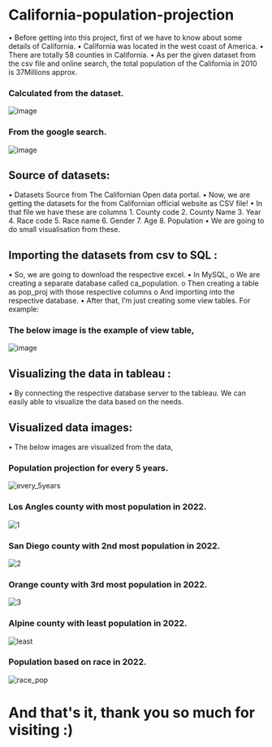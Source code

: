 # California-population-projection

• Before getting into this project, first of we have to know about some details of California.
• California was located in the west coast of America.
• There are totally 58 counties in California.
• As per the given dataset from the csv file and online search, the total population of the California in 2010 is 37Millions approx.

### Calculated from the dataset.
![image](https://github.com/HarishankarMurugan/California-population-projection/assets/124061758/73bc454f-3261-43d8-88b8-194152f161a3)

### From the google search.
![image](https://github.com/HarishankarMurugan/California-population-projection/assets/124061758/12d31c51-efc1-4443-8051-c14895f8667c)

## Source of datasets:

• Datasets Source from The Californian Open data portal.
• Now, we are getting the datasets for the from Californian official website as CSV file!
• In that file we have these are columns
    1. County code
    2. County Name
    3. Year
    4. Race code
    5. Race name
    6. Gender
    7. Age
    8. Population
• We are going to do small visualisation from these.

## Importing the datasets from csv to SQL : 

• So, we are going to download the respective excel.
• In MySQL,
      o We are creating a separate database called ca_population.
      o Then creating a table as pop_proj with those respective columns
      o And importing into the respective database.
• After that, I’m just creating some view tables. For example: 

### The below image is the example of view table,

![image](https://github.com/HarishankarMurugan/California-population-projection/assets/124061758/54180561-d37a-4803-9658-9636767000a8)

## Visualizing the data in tableau :

• By connecting the respective database server to the tableau. We can easily able to visualize the data based on the needs.

## Visualized data images:

• The below images are visualized from the data,

### Population projection for every 5 years.
![every_5years](https://github.com/HarishankarMurugan/California-population-projection/assets/124061758/5b4152fb-419d-4c3d-9d0a-7013877900f1)

### Los Angles county with most population in 2022.

![1](https://github.com/HarishankarMurugan/California-population-projection/assets/124061758/2b4eac5c-38fc-48ac-850c-596dcbfd6234)

### San Diego county with 2nd most population in 2022.

![2](https://github.com/HarishankarMurugan/California-population-projection/assets/124061758/d5658378-1a8f-43b1-894b-385bf9e088ff)


### Orange county with 3rd most population in 2022.

![3](https://github.com/HarishankarMurugan/California-population-projection/assets/124061758/23614cbf-9fea-4c1f-82fc-7976efe0d63d)

### Alpine county with least population in 2022.

![least](https://github.com/HarishankarMurugan/California-population-projection/assets/124061758/200ef6e6-4f9e-4fc0-b97d-58e831a37b1a)

### Population based on race in 2022.

![race_pop](https://github.com/HarishankarMurugan/California-population-projection/assets/124061758/f16f57d5-53f1-41cd-af5f-a977d1d48761)


# And that's it, thank you so much for visiting :)



